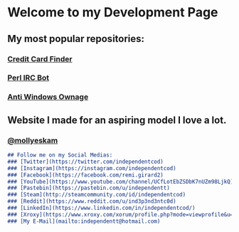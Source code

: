 # Welcome to my Development Page

## My most popular repositories: 
### [Credit Card Finder](https://github.com/independentcod/CCFinder)
### [Perl IRC Bot](https://github.com/independentcod/PerlIRCSSL_VNCbypass)
### [Anti Windows Ownage](https://github.com/independentcod/rdp-takeown-icacls)



## Website I made for an aspiring model I love a lot.
### [@mollyeskam](https://mollyeskam.cleansite.us)

```markdown
## Follow me on my Social Medias:
### [Twitter](https://twitter.com/independentcod)
### [Instagram](https://instagram.com/independentcod)
### [Facebook](https://facebook.com/remi.girard2)
### [YouTube](https://www.youtube.com/channel/UCfLotEbZSDbK7nUZm98LjkQ)
### [Pastebin](https://pastebin.com/u/independentt)
### [Steam](http://steamcommunity.com/id/independentcod)
### [Reddit](https://www.reddit.com/u/ind3p3nd3ntc0d)
### [LinkedIn](https://www.linkedin.com/in/independentcod/)
### [Xroxy](https://www.xroxy.com/xorum/profile.php?mode=viewprofile&u=4869)
### [My E-Mail](mailto:independentt@hotmail.com)
